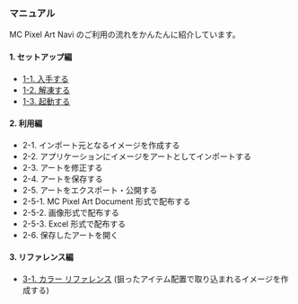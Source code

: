 ### マニュアル

MC Pixel Art Navi のご利用の流れをかんたんに紹介しています。

#### 1. セットアップ編
* [1-1. 入手する](01_Setup.md#1-1-入手する)
* [1-2. 解凍する](01_Setup.md#1-2-解凍する)
* [1-3. 起動する](01_Setup.md#1-3-起動する)

#### 2. 利用編
* 2-1. インポート元となるイメージを作成する
* 2-2. アプリケーションにイメージをアートとしてインポートする
* 2-3. アートを修正する
* 2-4. アートを保存する
* 2-5. アートをエクスポート・公開する
* 2-5-1. MC Pixel Art Document 形式で配布する
* 2-5-2. 画像形式で配布する
* 2-5-3. Excel 形式で配布する
* 2-6. 保存したアートを開く

#### 3. リファレンス編
* [3-1. カラー リファレンス](03_01_ColorReference.md#3-1-カラー-リファレンス) (狙ったアイテム配置で取り込まれるイメージを作成する)
